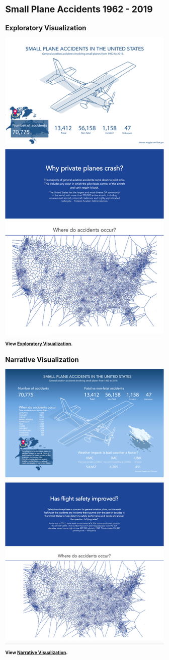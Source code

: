 
# Small Plane Accidents 1962 - 2019  



## Exploratory Visualization

[![Exploratory Visualization](VizOverviewExplorative.png)](https://thoughtfulmind.github.io/Interactive-Data-Vis-Sp2020/Project1_ExploratoryVisualization/)

![](ExploratoryViz.png)  

**View [Exploratory Visualization](https://thoughtfulmind.github.io/Interactive-Data-Vis-Sp2020/Project1_ExploratoryVisualization/).** 




## Narrative Visualization

[![Narrative visualization](VizOverviewNarrative.png)](https://thoughtfulmind.github.io/Interactive-Data-Vis-Sp2020/Project2NarrativeVisualization/)

![](NarrativeViz.png)  

**View [Narrative Visualization](https://thoughtfulmind.github.io/Interactive-Data-Vis-Sp2020/Project1_ExploratoryVisualization/).**

